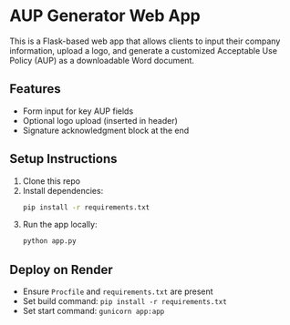 # AUP Generator Web App

This is a Flask-based web app that allows clients to input their company information, upload a logo, and generate a customized Acceptable Use Policy (AUP) as a downloadable Word document.

## Features
- Form input for key AUP fields
- Optional logo upload (inserted in header)
- Signature acknowledgment block at the end

## Setup Instructions
1. Clone this repo
2. Install dependencies:
   ```bash
   pip install -r requirements.txt
   ```
3. Run the app locally:
   ```bash
   python app.py
   ```

## Deploy on Render
- Ensure `Procfile` and `requirements.txt` are present
- Set build command: `pip install -r requirements.txt`
- Set start command: `gunicorn app:app`
